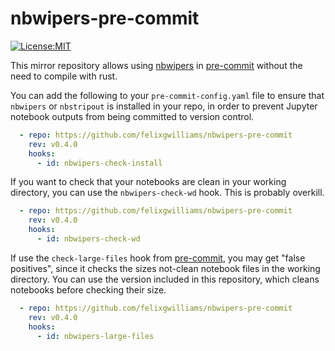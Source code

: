 # nbwipers-pre-commit

[![License:MIT](https://img.shields.io/badge/License-MIT-yellow.svg)](https://opensource.org/licenses/MIT)

This mirror repository allows using [nbwipers](https://github.com/felixgwilliams/nbwipers) in [pre-commit](https://pre-commit.com/) without the need to compile with rust.

You can add the following to your `pre-commit-config.yaml` file to ensure that `nbwipers` or `nbstripout` is installed in your repo, in order to prevent Jupyter notebook outputs from being committed to version control.

```yaml
  - repo: https://github.com/felixgwilliams/nbwipers-pre-commit
    rev: v0.4.0
    hooks:
      - id: nbwipers-check-install
```

If you want to check that your notebooks are clean in your working directory, you can use the `nbwipers-check-wd` hook.
This is probably overkill.

```yaml
  - repo: https://github.com/felixgwilliams/nbwipers-pre-commit
    rev: v0.4.0
    hooks:
      - id: nbwipers-check-wd
```

If use the `check-large-files` hook from [pre-commit](https://github.com/pre-commit/pre-commit-hooks), you may get "false positives", since it checks the sizes not-clean notebook files in the working directory. You can use the version included in this repository, which cleans notebooks before checking their size.

```yaml
  - repo: https://github.com/felixgwilliams/nbwipers-pre-commit
    rev: v0.4.0
    hooks:
      - id: nbwipers-large-files
```
